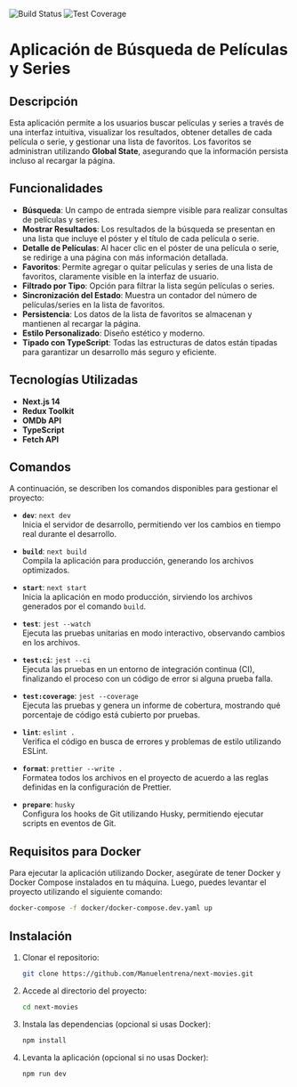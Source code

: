 ![Build Status](https://img.shields.io/github/actions/workflow/status/Manuelentrena/next-movies/deploy.yaml)
![Test Coverage](https://img.shields.io/codecov/c/github/Manuelentrena/next-movies)

# Aplicación de Búsqueda de Películas y Series

## Descripción

Esta aplicación permite a los usuarios buscar películas y series a través de una interfaz intuitiva, visualizar los resultados, obtener detalles de cada película o serie, y gestionar una lista de favoritos. Los favoritos se administran utilizando **Global State**, asegurando que la información persista incluso al recargar la página.

## Funcionalidades

- **Búsqueda**: Un campo de entrada siempre visible para realizar consultas de películas y series.
- **Mostrar Resultados**: Los resultados de la búsqueda se presentan en una lista que incluye el póster y el título de cada película o serie.
- **Detalle de Películas**: Al hacer clic en el póster de una película o serie, se redirige a una página con más información detallada.
- **Favoritos**: Permite agregar o quitar películas y series de una lista de favoritos, claramente visible en la interfaz de usuario.
- **Filtrado por Tipo**: Opción para filtrar la lista según películas o series.
- **Sincronización del Estado**: Muestra un contador del número de películas/series en la lista de favoritos.
- **Persistencia**: Los datos de la lista de favoritos se almacenan y mantienen al recargar la página.
- **Estilo Personalizado**: Diseño estético y moderno.
- **Tipado con TypeScript**: Todas las estructuras de datos están tipadas para garantizar un desarrollo más seguro y eficiente.

## Tecnologías Utilizadas

- **Next.js 14**
- **Redux Toolkit**
- **OMDb API**
- **TypeScript**
- **Fetch API**

## Comandos

A continuación, se describen los comandos disponibles para gestionar el proyecto:

- **`dev`**: `next dev`  
  Inicia el servidor de desarrollo, permitiendo ver los cambios en tiempo real durante el desarrollo.

- **`build`**: `next build`  
  Compila la aplicación para producción, generando los archivos optimizados.

- **`start`**: `next start`  
  Inicia la aplicación en modo producción, sirviendo los archivos generados por el comando `build`.

- **`test`**: `jest --watch`  
  Ejecuta las pruebas unitarias en modo interactivo, observando cambios en los archivos.

- **`test:ci`**: `jest --ci`  
  Ejecuta las pruebas en un entorno de integración continua (CI), finalizando el proceso con un código de error si alguna prueba falla.

- **`test:coverage`**: `jest --coverage`  
  Ejecuta las pruebas y genera un informe de cobertura, mostrando qué porcentaje de código está cubierto por pruebas.

- **`lint`**: `eslint .`  
  Verifica el código en busca de errores y problemas de estilo utilizando ESLint.

- **`format`**: `prettier --write .`  
  Formatea todos los archivos en el proyecto de acuerdo a las reglas definidas en la configuración de Prettier.

- **`prepare`**: `husky`  
  Configura los hooks de Git utilizando Husky, permitiendo ejecutar scripts en eventos de Git.

## Requisitos para Docker

Para ejecutar la aplicación utilizando Docker, asegúrate de tener Docker y Docker Compose instalados en tu máquina. Luego, puedes levantar el proyecto utilizando el siguiente comando:

```bash
docker-compose -f docker/docker-compose.dev.yaml up
```

## Instalación

1. Clonar el repositorio:

   ```bash
   git clone https://github.com/Manuelentrena/next-movies.git
   ```

2. Accede al directorio del proyecto:

   ```bash
   cd next-movies
   ```

3. Instala las dependencias (opcional si usas Docker):

   ```bash
   npm install
   ```

4. Levanta la aplicación (opcional si no usas Docker):
   ```bash
   npm run dev
   ```
